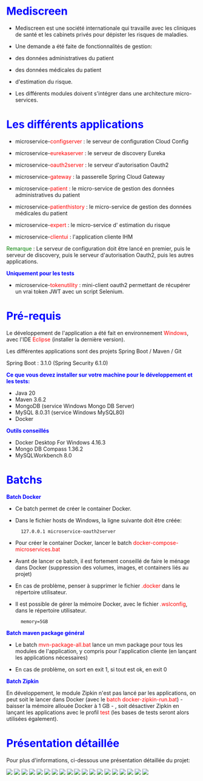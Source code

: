 <style>
r { color: Red }
o { color: Orange }
g { color: Green }
b { color: blue }
</style>

# <b>Mediscreen</b> #
- Mediscreen est une société internationale qui travaille avec les cliniques de santé et les
cabinets privés pour dépister les risques de maladies.


- Une demande a été faite de fonctionnalités de gestion: 


- des données administratives du patient 	
- des données médicales du patient	
- d'estimation du risque.


- Les différents modules doivent s'intégrer dans une architecture micro-services.

# <b>Les différents applications</b> #

 
 - microservice-<r>configserver</r>  : le serveur de configuration Cloud Config
 
 
 - microservice-<r>eurekaserver</r>  : le serveur de discovery Eureka
 
 
 - microservice-<r>oauth2server</r>  : le serveur d'autorisation Oauth2
 
 
 - microservice-<r>gateway</r>       : la passerelle Spring Cloud Gateway
 
 

 - microservice-<r>patient</r>       : le micro-service de gestion des données administratives du patient
 
 
 
 - microservice-<r>patienthistory</r>       : le micro-service de gestion des données médicales du patient
 
 
 
  - microservice-<r>expert</r>       : le micro-service d' estimation du risque
  
  
  
  - microservice-<r>clientui</r>       : l'application cliente IHM
  
  
<g>Remarque</g> : Le serveur de configuration doit être lancé en premier, puis le serveur de discovery, puis le serveur d'autorisation
  Oauth2, puis les autres applications.
<p/> 
  

<b>Uniquement pour les tests</b>
  
  
  - microservice-<r>tokenutility</r>       :  mini-client oauth2 permettant de récupérer un vrai token JWT avec un script Selenium.
 

 	

# <b>Pré-requis</b> #

Le développement de l'application a été fait en environnement <r>Windows</r>, avec l'IDE <r>Eclipse</r> (installer la dernière version).

Les différentes applications sont des projets Spring Boot / Maven / Git

Spring Boot : 3.1.0    (Spring Security 6.1.0)



<b>Ce que vous devez installer sur votre machine pour le développement et les tests:</b>

- Java 20
- Maven 3.6.2
- MongoDB   (service Windows Mongo DB Server)
- MySQL 8.0.31   (service Windows MySQL80)
- Docker 

<b>Outils conseillés</b>

- Docker Desktop For Windows 4.16.3
- Mongo DB Compass 1.36.2
- MySQLWorkbench 8.0 

# <b>Batchs</b>

<b>Batch Docker</b>

- Ce batch permet de créer le container Docker.


- Dans le fichier hosts de Windows, la ligne suivante doit être créée:

		127.0.0.1 microservice-oauth2server

- Pour créer le container Docker, lancer le batch <r>docker-compose-microservices.bat</r>


- Avant de lancer ce batch, il est fortement conseillé de faire le ménage dans Docker 
(suppression des volumes, images, et containers liés au projet)


- En cas de problème, penser à supprimer le fichier <r>.docker</r> dans le répertoire utilisateur.


- Il est possible de gérer la mémoire Docker, avec le fichier <r>.wslconfig</r>, dans le répertoire utilisateur.

		memory=5GB 

<b>Batch maven package général</b>

- Le batch <r>mvn-package-all.bat</r> lance un mvn package pour tous les modules de l'application, y compris pour l'application
cliente (en lançant les applications nécessaires)


- En cas de problème, on sort en exit 1, si tout est ok, en exit 0

<b>Batch Zipkin</b>

En développement, le module Zipkin n'est pas lancé par les applications, on peut soit le lancer dans Docker (avec le <r>batch docker-zipkin-run.bat</r>) - baisser la mémoire allouée  Docker à 1 GB - , 
soit désactiver Zipkin en lançant les applications avec le profil <r>test</r> (les bases de tests seront alors utilisées également).


# <b>Présentation détaillée</b>
Pour plus d'informations, ci-dessous une présentation détaillée du projet: 


![](md/Slide1.jpg)
![](md/Slide2.jpg)
![](md/Slide3.jpg)
![](md/Slide4.jpg)
![](md/Slide5.jpg)
![](md/Slide6.jpg)
![](md/Slide7.jpg)
![](md/Slide8.jpg)
![](md/Slide9.jpg)
![](md/Slide10.jpg)
![](md/Slide11.jpg)
![](md/Slide12.jpg)
![](md/Slide13.jpg)
![](md/Slide14.jpg)
![](md/Slide15.jpg)
![](md/Slide16.jpg)
![](md/Slide17.jpg)
![](md/Slide18.jpg)
![](md/Slide19.jpg)







